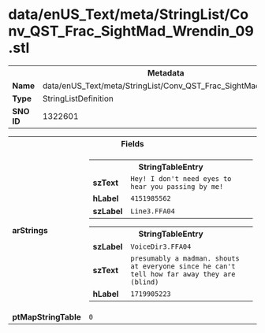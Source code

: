 <h1>data/enUS_Text/meta/StringList/Conv_QST_Frac_SightMad_Wrendin_09.stl</h1><table><tr><th colspan="100%">Metadata</th></tr><tr><td><b>Name</b></td><td>data/enUS_Text/meta/StringList/Conv_QST_Frac_SightMad_Wrendin_09.stl</td></tr><tr><td><b>Type</b></td><td>StringListDefinition</td></tr><tr><td><b>SNO ID</b></td><td>1322601</td></tr></table>

<table><tr><th colspan="100%">Fields</th></tr><tr><td><b>arStrings</b></td><td><table><tr><th colspan="100%">StringTableEntry</th></tr><tr><td><b>szText</b></td><td><code>Hey! I don't need eyes to hear you passing by me!</code></td></tr><tr><td><b>hLabel</b></td><td><code>4151985562</code></td></tr><tr><td><b>szLabel</b></td><td><code>Line3.FFA04</code></td></tr></table>


<table><tr><th colspan="100%">StringTableEntry</th></tr><tr><td><b>szLabel</b></td><td><code>VoiceDir3.FFA04</code></td></tr><tr><td><b>szText</b></td><td><code>presumably a madman. shouts at everyone since he can't tell how far away they are (blind)</code></td></tr><tr><td><b>hLabel</b></td><td><code>1719905223</code></td></tr></table>


</td></tr><tr><td><b>ptMapStringTable</b></td><td><code>0</code></td></tr></table>

